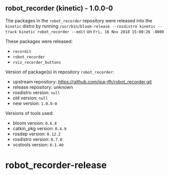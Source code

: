 ## robot_recorder (kinetic) - 1.0.0-0

The packages in the `robot_recorder` repository were released into the `kinetic` distro by running `/usr/bin/bloom-release --rosdistro kinetic --track kinetic robot_recorder --edit` on `Fri, 16 Nov 2018 15:00:26 -0000`

These packages were released:
- `recordit`
- `robot_recorder`
- `rviz_recorder_buttons`

Version of package(s) in repository `robot_recorder`:

- upstream repository: https://github.com/ipa-jfh/robot_recorder.git
- release repository: unknown
- rosdistro version: `null`
- old version: `null`
- new version: `1.0.0-0`

Versions of tools used:

- bloom version: `0.6.8`
- catkin_pkg version: `0.4.9`
- rosdep version: `0.12.2`
- rosdistro version: `0.7.0`
- vcstools version: `0.1.40`


# robot_recorder-release